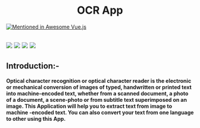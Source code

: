 <h1 align="center">OCR App</h1>

<p align="center" >
  
[![Mentioned in Awesome Vue.js](https://awesome.re/mentioned-badge.svg)](https://github.com/RD191295/OCR)


<h2>
<img src="https://img.shields.io/badge/made%20by-Raj-Dalsaniya.svg" >

<img src="https://img.shields.io/github/stars/RD191295/OCR.svg?style=flat">

<img src="https://img.shields.io/github/languages/top/RD191295/OCR.svg">

<img src="https://img.shields.io/github/issues/RD191295/OCR.svg">

</p>

<h2><b>Introduction:-</b></H2>
     
<h4 align="justified">  Optical character recognition or optical character reader is the electronic or mechanical conversion of images of typed, handwritten or printed text into machine-encoded text, whether from a scanned document, a photo of a document, a scene-photo or from subtitle text superimposed on an image. This Application will help you to extract text from image to machine -encoded text. You can also convert your text from one language to other using this App.</h4>
     
